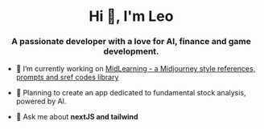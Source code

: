 <h1 align="center">Hi 👋, I'm Leo</h1>
<h3 align="center">A passionate developer with a love for AI, finance and game development.</h3>

- 🔭 I’m currently working on [MidLearning - a Midjourney style references, prompts and sref codes library](https://www.midlearning.com)

- 🌱 Planning to create an app dedicated to fundamental stock analysis, powered by AI.

- 💬 Ask me about **nextJS and tailwind**
